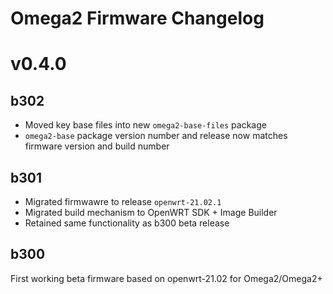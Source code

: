 # Omega2 Firmware Changelog

# v0.4.0 

## b302

* Moved key base files into new `omega2-base-files` package
* `omega2-base` package version number and release now matches firmware version and build number

## b301 

* Migrated firmwawre to release `openwrt-21.02.1`
* Migrated build mechanism to OpenWRT SDK + Image Builder
* Retained same functionality as b300 beta release

## b300

First working beta firmware based on openwrt-21.02 for Omega2/Omega2+